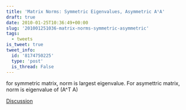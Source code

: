 ```yaml
---
title: 'Matrix Norms: Symmetric Eigenvalues, Asymmetric AᵗA'
draft: true
date: 2010-01-25T10:36:49+00:00
slug: '201001251036-matrix-norms-symmetric-asymmetric'
tags:
  - tweets
is_tweet: true
tweet_info:
  id: '8174750225'
  type: 'post'
  is_thread: False
---
```




for symmetric matrix, norm is largest eigenvalue. For asymettric matrix, norm is eigenvalue of (A^T A)

[Discussion](https://x.com/sytelus/status/8174750225)

